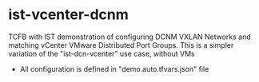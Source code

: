 # ist-vcenter-dcnm
TCFB with IST demonstration of configuring DCNM VXLAN Networks and matching vCenter VMware Distributed Port Groups.  This is a simpler variation of the "ist-dcn-vcenter" use case, without VMs

* All configuration is defined in "demo.auto.tfvars.json" file
